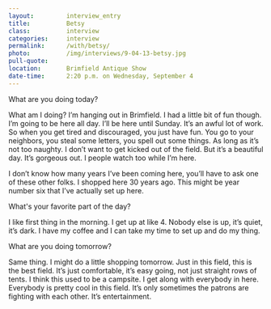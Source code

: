 ```yaml
---
layout:         interview_entry
title:          Betsy
class:          interview
categories:     interview
permalink:      /with/betsy/
photo:          /img/interviews/9-04-13-betsy.jpg
pull-quote:
location:       Brimfield Antique Show
date-time:      2:20 p.m. on Wednesday, September 4
---
```


<p class="question">What are you doing today?</p>

<p>What am I doing? I’m hanging out in Brimfield. I had a little bit of fun though. I’m going to be here all day. I’ll be here until Sunday. It’s an awful lot of work. So when you get tired and discouraged, you just have fun. You go to your neighbors, you steal some letters, you spell out some things. As long as it’s not too naughty. I don’t want to get kicked out of the field. But it’s a beautiful day. It’s gorgeous out. I people watch too while I’m here.</p>

<p>I don’t know how many years I’ve been coming here, you’ll have to ask one of these other folks. I shopped here 30 years ago. This might be year number six that I’ve actually set up here. </p>

<p class="question">What's your favorite part of the day?</p>

<p>I like first thing in the morning. I get up at like 4. Nobody else is up, it’s quiet, it’s dark. I have my coffee and I can take my time to set up and do my thing. </p>

<p class="question">What are you doing tomorrow?</p>
<p>Same thing. I might do a little shopping tomorrow. Just in this field, this is the best field. It’s just comfortable, it’s easy going, not just straight rows of tents. I think this used to be a campsite. I get along with everybody in here. Everybody is pretty cool in this field. It’s only sometimes the patrons are fighting with each other. It’s entertainment. </p>